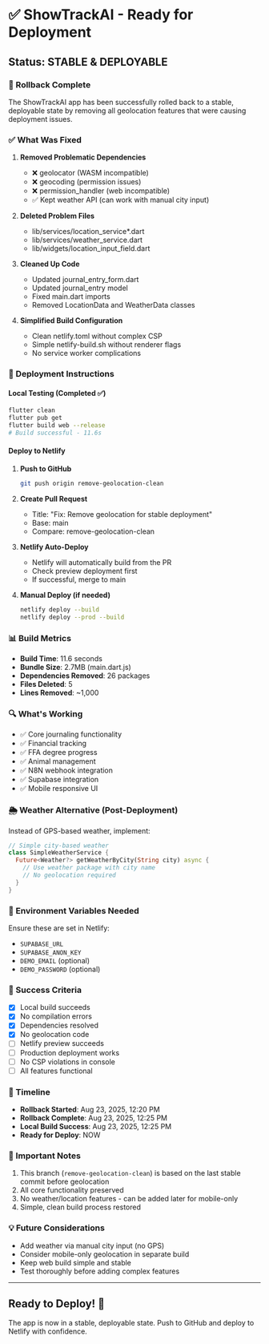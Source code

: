 # ✅ ShowTrackAI - Ready for Deployment

## Status: STABLE & DEPLOYABLE

### 🎯 Rollback Complete
The ShowTrackAI app has been successfully rolled back to a stable, deployable state by removing all geolocation features that were causing deployment issues.

### ✅ What Was Fixed
1. **Removed Problematic Dependencies**
   - ❌ geolocator (WASM incompatible)
   - ❌ geocoding (permission issues)
   - ❌ permission_handler (web incompatible)
   - ✅ Kept weather API (can work with manual city input)

2. **Deleted Problem Files**
   - lib/services/location_service*.dart
   - lib/services/weather_service.dart
   - lib/widgets/location_input_field.dart

3. **Cleaned Up Code**
   - Updated journal_entry_form.dart
   - Updated journal_entry model
   - Fixed main.dart imports
   - Removed LocationData and WeatherData classes

4. **Simplified Build Configuration**
   - Clean netlify.toml without complex CSP
   - Simple netlify-build.sh without renderer flags
   - No service worker complications

### 🚀 Deployment Instructions

#### Local Testing (Completed ✅)
```bash
flutter clean
flutter pub get
flutter build web --release
# Build successful - 11.6s
```

#### Deploy to Netlify
1. **Push to GitHub**
   ```bash
   git push origin remove-geolocation-clean
   ```

2. **Create Pull Request**
   - Title: "Fix: Remove geolocation for stable deployment"
   - Base: main
   - Compare: remove-geolocation-clean

3. **Netlify Auto-Deploy**
   - Netlify will automatically build from the PR
   - Check preview deployment first
   - If successful, merge to main

4. **Manual Deploy (if needed)**
   ```bash
   netlify deploy --build
   netlify deploy --prod --build
   ```

### 📊 Build Metrics
- **Build Time**: 11.6 seconds
- **Bundle Size**: 2.7MB (main.dart.js)
- **Dependencies Removed**: 26 packages
- **Files Deleted**: 5
- **Lines Removed**: ~1,000

### 🔍 What's Working
- ✅ Core journaling functionality
- ✅ Financial tracking
- ✅ FFA degree progress
- ✅ Animal management
- ✅ N8N webhook integration
- ✅ Supabase integration
- ✅ Mobile responsive UI

### 🌦️ Weather Alternative (Post-Deployment)
Instead of GPS-based weather, implement:
```dart
// Simple city-based weather
class SimpleWeatherService {
  Future<Weather?> getWeatherByCity(String city) async {
    // Use weather package with city name
    // No geolocation required
  }
}
```

### 📝 Environment Variables Needed
Ensure these are set in Netlify:
- `SUPABASE_URL`
- `SUPABASE_ANON_KEY`
- `DEMO_EMAIL` (optional)
- `DEMO_PASSWORD` (optional)

### 🎉 Success Criteria
- [x] Local build succeeds
- [x] No compilation errors
- [x] Dependencies resolved
- [x] No geolocation code
- [ ] Netlify preview succeeds
- [ ] Production deployment works
- [ ] No CSP violations in console
- [ ] All features functional

### 📅 Timeline
- **Rollback Started**: Aug 23, 2025, 12:20 PM
- **Rollback Complete**: Aug 23, 2025, 12:25 PM
- **Local Build Success**: Aug 23, 2025, 12:25 PM
- **Ready for Deploy**: NOW

### 🚨 Important Notes
1. This branch (`remove-geolocation-clean`) is based on the last stable commit before geolocation
2. All core functionality preserved
3. No weather/location features - can be added later for mobile-only
4. Simple, clean build process restored

### 💡 Future Considerations
- Add weather via manual city input (no GPS)
- Consider mobile-only geolocation in separate build
- Keep web build simple and stable
- Test thoroughly before adding complex features

---

## Ready to Deploy! 🚀

The app is now in a stable, deployable state. Push to GitHub and deploy to Netlify with confidence.
